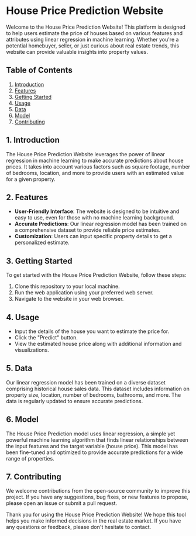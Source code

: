 # House Price Prediction Website

Welcome to the House Price Prediction Website! This platform is designed to help users estimate the price of houses based on various features and attributes using linear regression in machine learning. Whether you're a potential homebuyer, seller, or just curious about real estate trends, this website can provide valuable insights into property values.

## Table of Contents
1. [Introduction](#introduction)
2. [Features](#features)
3. [Getting Started](#getting-started)
4. [Usage](#usage)
5. [Data](#data)
6. [Model](#model)
7. [Contributing](#contributing)
   
## 1. Introduction
The House Price Prediction Website leverages the power of linear regression in machine learning to make accurate predictions about house prices. It takes into account various factors such as square footage, number of bedrooms, location, and more to provide users with an estimated value for a given property.

## 2. Features
- **User-Friendly Interface**: The website is designed to be intuitive and easy to use, even for those with no machine learning background.
- **Accurate Predictions**: Our linear regression model has been trained on a comprehensive dataset to provide reliable price estimates.
- **Customization**: Users can input specific property details to get a personalized estimate.

## 3. Getting Started
To get started with the House Price Prediction Website, follow these steps:
1. Clone this repository to your local machine.
2. Run the web application using your preferred web server.
3. Navigate to the website in your web browser.

## 4. Usage
- Input the details of the house you want to estimate the price for.
- Click the "Predict" button.
- View the estimated house price along with additional information and visualizations.

## 5. Data
Our linear regression model has been trained on a diverse dataset comprising historical house sales data. This dataset includes information on property size, location, number of bedrooms, bathrooms, and more. The data is regularly updated to ensure accurate predictions.

## 6. Model
The House Price Prediction model uses linear regression, a simple yet powerful machine learning algorithm that finds linear relationships between the input features and the target variable (house price). This model has been fine-tuned and optimized to provide accurate predictions for a wide range of properties.

## 7. Contributing
We welcome contributions from the open-source community to improve this project. If you have any suggestions, bug fixes, or new features to propose, please open an issue or submit a pull request.

Thank you for using the House Price Prediction Website! We hope this tool helps you make informed decisions in the real estate market. If you have any questions or feedback, please don't hesitate to contact.
